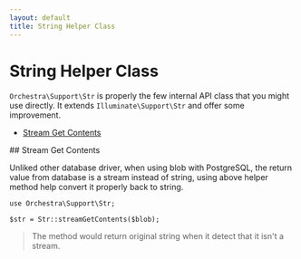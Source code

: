 ```yaml
---
layout: default
title: String Helper Class
---
```


String Helper Class
==============

`Orchestra\Support\Str` is properly the few internal API class that you might use directly. It extends `Illuminate\Support\Str` and offer some improvement.

* [Stream Get Contents](#streamGetContents)

<article id="streamGetContents">
## Stream Get Contents

Unliked other database driver, when using blob with PostgreSQL, the return value from database is a stream instead of string, using above helper method help convert it properly back to string.

	use Orchestra\Support\Str;

    $str = Str::streamGetContents($blob);

> The method would return original string when it detect that it isn't a stream.

</article>
